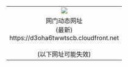 ﻿<table>
  <tr></tr>
  <tr><td colspan=2 align=center><img src="https://d3oha6twwtscb.cloudfront.net/Up/oGate.jpg" /></td></tr>
  <tr><td colspan=2 align=center>网门动态网址<br/>(最新)
<br>https://d3oha6twwtscb.cloudfront.net
<br/><br/>(以下网址可能失效)
    </td>
  </tr>
</table>
